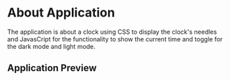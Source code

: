# About Application

The application is about a clock using CSS to display the clock's needles and JavasCript for the functionality to show the current time and toggle for the dark mode and light mode.

## Application Preview
